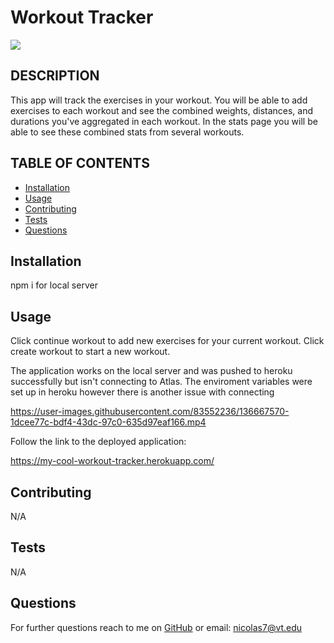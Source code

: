 # Workout Tracker
<img src="https://img.shields.io/badge/MIT-license-green">
    
## DESCRIPTION
    
This app will track the exercises in your workout. You will be able to add exercises to each workout and see the combined weights, distances, and durations you've aggregated in each workout. In the stats page you will be able to see these combined stats from several workouts.
    
    
## TABLE OF CONTENTS
- [Installation](#installation)
- [Usage](#usage)
- [Contributing](#contributing)
- [Tests](#tests)
- [Questions](#questions)


## Installation
    
npm i for local server

## Usage

Click continue workout to add new exercises for your current workout. Click create workout to start a new workout.

The application works on the local server and was pushed to heroku successfully but isn't connecting to Atlas. The enviroment variables were set up in heroku however there is another issue with connecting

https://user-images.githubusercontent.com/83552236/136667570-1dcee77c-bdf4-43dc-97c0-635d97eaf166.mp4

Follow the link to the deployed application:

https://my-cool-workout-tracker.herokuapp.com/

## Contributing

N/A

## Tests 

N/A

## Questions

For further questions reach to me on [GitHub](https://github.com/NickLeon92)
or email: nicolas7@vt.edu
